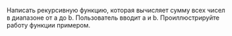 Написать рекурсивную функцию, которая вычисляет сумму всех чисел в диапазоне от a до b.
Пользователь вводит a и b. Проиллюстрируйте работу функции примером.
